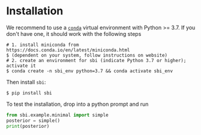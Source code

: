 # Installation

We recommend to use a [`conda`](https://docs.conda.io/en/latest/miniconda.html) virtual
environment with Python >= 3.7. If you don't have one, it should work with the following
steps
```shell
# 1. install miniconda from https://docs.conda.io/en/latest/miniconda.html
$ (dependent on your system, follow instructions on website)
# 2. create an environment for sbi (indicate Python 3.7 or higher); activate it
$ conda create -n sbi_env python=3.7 && conda activate sbi_env
```
Then install `sbi`:
```shell
$ pip install sbi
```
To test the installation, drop into a python prompt and run 
```python
from sbi.example.minimal import simple
posterior = simple()
print(posterior)
``` 